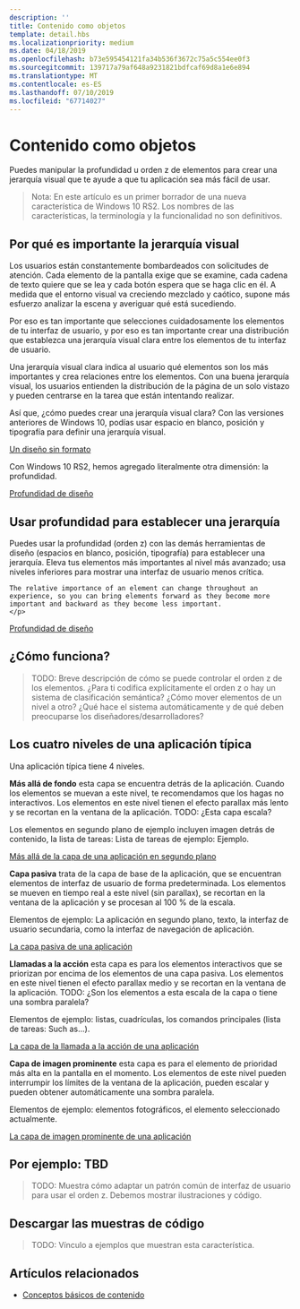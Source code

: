 ```yaml
---
description: ''
title: Contenido como objetos
template: detail.hbs
ms.localizationpriority: medium
ms.date: 04/18/2019
ms.openlocfilehash: b73e595454121fa34b536f3672c75a5c554ee0f3
ms.sourcegitcommit: 139717a79af648a9231821bdfcaf69d8a1e6e894
ms.translationtype: MT
ms.contentlocale: es-ES
ms.lasthandoff: 07/10/2019
ms.locfileid: "67714027"
---
```

# <a name="content-as-objects"></a>Contenido como objetos

 

Puedes manipular la profundidad u orden z de elementos para crear una jerarquía visual que te ayude a que tu aplicación sea más fácil de usar.  

> Nota: En este artículo es un primer borrador de una nueva característica de Windows 10 RS2. Los nombres de las características, la terminología y la funcionalidad no son definitivos. 

## <a name="why-visual-hierarchy-is-important"></a>Por qué es importante la jerarquía visual

Los usuarios están constantemente bombardeados con solicitudes de atención. Cada elemento de la pantalla exige que se examine, cada cadena de texto quiere que se lea y cada botón espera que se haga clic en él. A medida que el entorno visual va creciendo mezclado y caótico, supone más esfuerzo analizar la escena y averiguar qué está sucediendo.  

Por eso es tan importante que selecciones cuidadosamente los elementos de tu interfaz de usuario, y por eso es tan importante crear una distribución que establezca una jerarquía visual clara entre los elementos de tu interfaz de usuario. <!-- Every element is competing for the user's attention, and every time you add an element, you add a mental tax to the user. -->

Una jerarquía visual clara indica al usuario qué elementos son los más importantes y crea relaciones entre los elementos. Con una buena jerarquía visual, los usuarios entienden la distribución de la página de un solo vistazo y pueden centrarse en la tarea que están intentando realizar. 

<p></p>


<div class="side-by-side">
<div class="side-by-side-content">
  <div class="side-by-side-content-left">
  <p>Así que, ¿cómo puedes crear una jerarquía visual clara? Con las versiones anteriores de Windows 10, podías usar espacio en blanco, posición y tipografía para definir una jerarquía visual. </p>
  </div>
  <div class="side-by-side-content-right">
    <a href="images/content-as-objects/flat-layout.png">Un diseño sin formato</a>
    
  </div>
</div>
</div>

Con Windows 10 RS2, hemos agregado literalmente otra dimensión: la profundidad. 

<a href="images/content-as-objects/depth-in-layout2.png">Profundidad de diseño</a>


## <a name="use-depth-to-establish-a-hierarchy"></a>Usar profundidad para establecer una jerarquía 

<p></p>

<div class="side-by-side">
<div class="side-by-side-content">
  <div class="side-by-side-content-left">
     <p>Puedes usar la profundidad (orden z) con las demás herramientas de diseño (espacios en blanco, posición, tipografía) para establecer una jerarquía. Eleva tus elementos más importantes al nivel más avanzado; usa niveles inferiores para mostrar una interfaz de usuario menos crítica. 

    The relative importance of an element can change throughout an experience, so you can bring elements forward as they become more important and backward as they become less important. 
    </p>
  </div>
  <div class="side-by-side-content-right">
    <a href="images/content-as-objects/elements-forward-backward.png">Profundidad de diseño</a> 
    
  </div>
</div>
</div>

## <a name="how-does-it-work"></a>¿Cómo funciona?
> TODO: Breve descripción de cómo se puede controlar el orden z de los elementos. ¿Para ti codifica explícitamente el orden z o hay un sistema de clasificación semántica? ¿Cómo mover elementos de un nivel a otro? ¿Qué hace el sistema automáticamente y de qué deben preocuparse los diseñadores/desarrolladores? 

## <a name="the-four-layers-of-a-typical-app-layers"></a>Los cuatro niveles de una aplicación típica

<p>Una aplicación típica tiene 4 niveles.</p>
<p></p>

<div class="side-by-side">
<div class="side-by-side-content">
  <div class="side-by-side-content-left">
<b>Más allá de fondo</b> esta capa se encuentra detrás de la aplicación.  Cuando los elementos se muevan a este nivel, te recomendamos que los hagas no interactivos. Los elementos en este nivel tienen el efecto parallax más lento y se recortan en la ventana de la aplicación. TODO: ¿Esta capa escala? 

<p>Los elementos en segundo plano de ejemplo incluyen imagen detrás de contenido, la lista de tareas: Lista de tareas de ejemplo: Ejemplo.</p>
  </div>
  <div class="side-by-side-content-right">
    <a href="images/content-as-objects/elements-forward-backward.png">Más allá de la capa de una aplicación en segundo plano</a>
    
  </div>
</div>
</div>

<p></p>

<div class="side-by-side">
<div class="side-by-side-content">
  <div class="side-by-side-content-left">
<b>Capa pasiva</b> trata de la capa de base de la aplicación, que se encuentran elementos de interfaz de usuario de forma predeterminada.  Los elementos se mueven en tiempo real a este nivel (sin parallax), se recortan en la ventana de la aplicación y se procesan al 100 % de la escala. 

<p>Elementos de ejemplo: La aplicación en segundo plano, texto, la interfaz de usuario secundaria, como la interfaz de navegación de aplicación.</p>
  </div>
  <div class="side-by-side-content-right">
    <a href="images/content-as-objects/elements-forward-backward.png">La capa pasiva de una aplicación</a>
    
  </div>
</div>
</div>

<p></p>

<div class="side-by-side">
<div class="side-by-side-content">
  <div class="side-by-side-content-left">
<b>Llamadas a la acción</b> esta capa es para los elementos interactivos que se priorizan por encima de los elementos de una capa pasiva. Los elementos en este nivel tienen el efecto parallax medio y se recortan en la ventana de la aplicación. TODO: ¿Son los elementos a esta escala de la capa o tiene una sombra paralela?

<p>Elementos de ejemplo: listas, cuadrículas, los comandos principales (lista de tareas: Such as...).</p> 
  </div>
  <div class="side-by-side-content-right">
    <a href="images/content-as-objects/elements-forward-backward.png">La capa de la llamada a la acción de una aplicación</a>
    
  </div>
</div>
</div>

<p></p>
<div class="side-by-side">
<div class="side-by-side-content">
  <div class="side-by-side-content-left">
<b>Capa de imagen prominente</b> esta capa es para el elemento de prioridad más alta en la pantalla en el momento.  Los elementos de este nivel pueden interrumpir los límites de la ventana de la aplicación, pueden escalar y pueden obtener automáticamente una sombra paralela.

<p>Elementos de ejemplo: elementos fotográficos, el elemento seleccionado actualmente.</p>  
  </div>
  <div class="side-by-side-content-right">
    <a href="images/content-as-objects/elements-forward-backward.png">La capa de imagen prominente de una aplicación</a>
    
  </div>
</div>
</div>



<!--
Depth is meaningful; it establishes visual and interactive hierarchy for users to efficiently complete tasks. Depth orients users in our system. 
-->

## <a name="example-tbd"></a>Por ejemplo: TBD
> TODO: Muestra cómo adaptar un patrón común de interfaz de usuario para usar el orden z. Debemos mostrar ilustraciones y código. 

## <a name="download-the-code-samples"></a>Descargar las muestras de código
>TODO: Vínculo a ejemplos que muestran esta característica. 


## <a name="related-articles"></a>Artículos relacionados
* [Conceptos básicos de contenido](../basics/content-basics.md)
